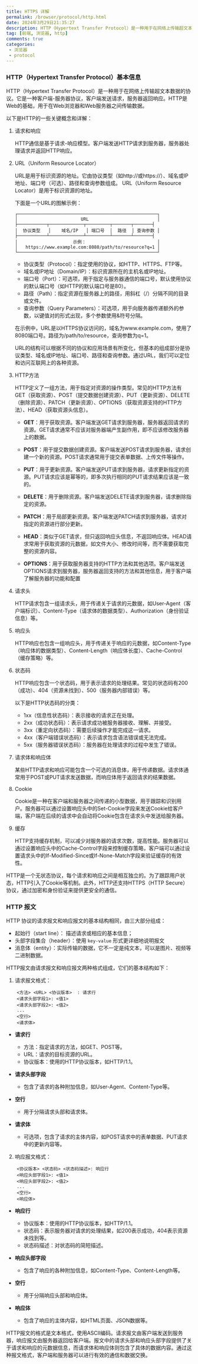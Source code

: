 ```yaml
---
title: HTTPS 详解
permalink: /browser/protocol/http.html
date: 2024年3月29日21:35:27
description: HTTP（Hypertext Transfer Protocol）是一种用于在网络上传输超文本数据的协议。它是一种客户端-服务器协议，客户端发送请求，服务器返回响应。HTTP是Web的基础，用于在Web浏览器和Web服务器之间传输数据
tag: [前端, 浏览器, http]
comments: true
categories: 
 - 浏览器
 - protocol
---
```


### HTTP（Hypertext Transfer Protocol）基本信息

HTTP（Hypertext Transfer Protocol）是一种用于在网络上传输超文本数据的协议。它是一种客户端-服务器协议，客户端发送请求，服务器返回响应。HTTP是Web的基础，用于在Web浏览器和Web服务器之间传输数据。

以下是HTTP的一些关键概念和详解：

1. 请求和响应

    HTTP通信是基于请求-响应模型。客户端发送HTTP请求到服务器，服务器处理请求并返回HTTP响应。

2. URL（Uniform Resource Locator）

    URL是用于标识资源的地址。它由协议类型（如http://或https://）、域名或IP地址、端口号（可选）、路径和查询参数组成。
    URL（Uniform Resource Locator）是用于标识资源的地址。
    
    下面是一个URL的图解示例：

    ```shell
    ┌─────────────────────────────────────────────────────┐
    │                        URL                          │
    ├───────────┬─────────────┬─────────┬───────┬───────┤
    │  协议类型   │    域名/IP   │ 端口号  │  路径  │ 查询参数 │
    ├───────────┴─────────────┴─────────┴───────┴───────┤
    │                     示例：                           │
    │   https://www.example.com:8080/path/to/resource?q=1 │
    └─────────────────────────────────────────────────────┘
    ```

    - 协议类型（Protocol）：指定使用的协议，如HTTP、HTTPS、FTP等。
    - 域名或IP地址（Domain/IP）：标识资源所在的主机名或IP地址。
    - 端口号（Port）：可选项，用于指定与服务器通信的端口号，默认使用协议的默认端口号（如HTTP的默认端口号是80）。
    - 路径（Path）：指定资源在服务器上的路径，用斜杠（/）分隔不同的目录或文件。
    - 查询参数（Query Parameters）：可选项，用于向服务器传递额外的参数，以键值对的形式出现，多个参数使用&符号分隔。

    在示例中，URL是以HTTPS协议访问的，域名为www.example.com，使用了8080端口号。路径为/path/to/resource，查询参数为q=1。

    URL的结构可以根据不同的协议和应用场景有所变化，但基本的组成部分是协议类型、域名或IP地址、端口号、路径和查询参数。通过URL，我们可以定位和访问互联网上的各种资源。

3. HTTP方法
    
    HTTP定义了一组方法，用于指定对资源的操作类型。常见的HTTP方法有GET（获取资源）、POST（提交数据创建资源）、PUT（更新资源）、DELETE（删除资源）、PATCH（更新资源）、OPTIONS（获取资源支持的HTTP方法）、HEAD（获取资源头信息）。

    - **GET**：用于获取资源。客户端发送GET请求到服务器，服务器返回请求的资源。GET请求通常不应该对服务器端产生副作用，即不应该修改服务器上的数据。

    - **POST**：用于提交数据创建资源。客户端发送POST请求到服务器，请求创建一个新的资源。POST请求通常用于提交表单数据、上传文件等操作。

    - **PUT**：用于更新资源。客户端发送PUT请求到服务器，请求更新指定的资源。PUT请求应该是幂等的，即多次执行相同的PUT请求结果应该是一致的。

    - **DELETE**：用于删除资源。客户端发送DELETE请求到服务器，请求删除指定的资源。

    - **PATCH**：用于局部更新资源。客户端发送PATCH请求到服务器，请求对指定的资源进行部分更新。

    - **HEAD**：类似于GET请求，但只返回响应头信息，不返回响应体。HEAD请求常用于获取资源的元数据，如文件大小、修改时间等，而不需要获取完整的资源内容。

    - **OPTIONS**：用于获取服务器支持的HTTP方法和其他选项。客户端发送OPTIONS请求到服务器，服务器返回支持的方法和其他信息，用于客户端了解服务器的功能和配置

4. 请求头
    
    HTTP请求包含一组请求头，用于传递关于请求的元数据，如User-Agent（客户端标识）、Content-Type（请求体的数据类型）、Authorization（身份验证信息）等。

5. 响应头
    
    HTTP响应也包含一组响应头，用于传递关于响应的元数据，如Content-Type（响应体的数据类型）、Content-Length（响应体长度）、Cache-Control（缓存策略）等。

6. 状态码

    HTTP响应包含一个状态码，用于表示请求的处理结果。常见的状态码有200（成功）、404（资源未找到）、500（服务器内部错误）等。

    以下是HTTP状态码的分类：

    - 1xx（信息性状态码）：表示接收的请求正在处理。
    - 2xx（成功状态码）：表示请求成功被服务器接收、理解、并接受。
    - 3xx（重定向状态码）：需要后续操作才能完成这一请求。
    - 4xx（客户端错误状态码）：表示请求包含语法错误或无法完成。
    - 5xx（服务器错误状态码）：服务器在处理请求的过程中发生了错误。

7. 请求体和响应体
    
    某些HTTP请求和响应可能包含一个可选的消息体，用于传递数据。请求体通常用于POST或PUT请求发送数据，而响应体用于返回请求的结果数据。

8. Cookie

    Cookie是一种在客户端和服务器之间传递的小型数据，用于跟踪和识别用户。服务器可以通过设置响应头中的Set-Cookie字段来发送Cookie给客户端，客户端在后续的请求中会自动将Cookie包含在请求头中发送给服务器。

9. 缓存

    HTTP支持缓存机制，可以减少对服务器的请求次数，提高性能。服务器可以通过设置响应头中的Cache-Control字段来控制缓存策略，客户端可以通过设置请求头中的If-Modified-Since或If-None-Match字段来验证缓存的有效性。

HTTP是一个无状态协议，每个请求和响应之间是相互独立的。为了跟踪用户状态，HTTP引入了Cookie等机制。此外，HTTP还支持HTTPS（HTTP Secure）协议，通过加密和身份验证来提供更安全的通信。

### HTTP 报文

HTTP 协议的请求报文和响应报文的基本结构相同，由三大部分组成：

- 起始行（start line）： 描述请求或相应的基本信息；
- 头部字段集合（header）：使用  `key-value` 形式更详细地说明报文
- 消息体（entity）：实际传输的数据，它不一定是纯文本，可以是图片、视频等二进制数据。

HTTP报文由请求报文和响应报文两种格式组成，它们的基本结构如下：

1. 请求报文格式：

```shell
    <方法> <URL> <协议版本>  : 请求行
    <请求头部字段1>: <值1>
    <请求头部字段2>: <值2>
    ...
    <空行>
    <请求体>
```
- **请求行**

    - 方法：指定请求的方法，如GET、POST等。
    - URL：请求的目标资源的URL。
    - 协议版本：使用的HTTP协议版本，如HTTP/1.1。

- **请求头部字段**

    - 包含了请求的各种附加信息，如User-Agent、Content-Type等。
- **空行**
    
    - 用于分隔请求头部和请求体。

- **请求体**
    
    - 可选项，包含了请求的主体内容，如POST请求中的表单数据、PUT请求中的更新内容等。

2. 响应报文格式：

```shell
    <协议版本> <状态码> <状态码描述>: 响应行
    <响应头部字段1>: <值1>
    <响应头部字段2>: <值2>
    ...
    <空行>
    <响应体>
```
- **响应行**

    - 协议版本：使用的HTTP协议版本，如HTTP/1.1。
    - 状态码：表示服务器对请求的处理结果，如200表示成功，404表示资源未找到等。
    - 状态码描述：对状态码的简短描述。

- **响应头部字段**

    - 包含了响应的各种附加信息，如Content-Type、Content-Length等。

- **空行**
    
    - 用于分隔响应头部和响应体。

- **响应体**

    - 包含了响应的主体内容，如HTML页面、JSON数据等。

HTTP报文的格式是文本格式，使用ASCII编码。请求报文由客户端发送到服务器，响应报文由服务器返回给客户端。报文中的请求头部和响应头部字段提供了关于请求和响应的元数据信息，而请求体和响应体则包含了具体的数据内容。通过这种报文格式，客户端和服务器可以进行有效的通信和数据交换。